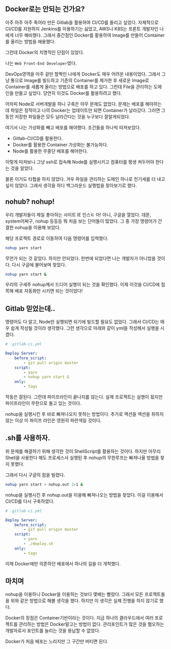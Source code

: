 ## Docker로는 안되는 건가요?

아주 아주 아주 죽어라 만든 Gitlab을 활용하여 CI/CD를 돌리고 싶었다. 자체적으로 CI/CD를 지원하지 Jenkins를 이용하기는 싫었고, AWS나 K8S는 프론트 개발자인 나에게 너무 해비했다. 그래서 중간점인 Docker를 활용하여 Image를 만들어 Container를 올리는 방법을 애용했다.

그런데 Docker의 치명적인 단점이 있었다.

나는 `Web Front-End Developer`였다.

DevOps영역을 아주 겉만 할짝인 나에게 Docker도 매우 어려운 내용이었다. 그래서 그냥 통으로 Image를 빌드하고 기존의 Container를 제거한 후 새로운 Image로 Container를 새롭게 올리는 방법으로 배포를 하고 있다. 그런데 File을 관리하는 도메인을 만들고 싶었다. 당연히 이것도 Docker를 활용하려고 했다.

어차피 Node로 서버개발을 하니 구축은 아무 문제도 없었다. 문제는 배포를 해야하는데 파일은 정적이고 나의 Docker는 업데이트만 되면 Container가 날라갔다. 그러면 그동안 저장한 파일들은 모두 날라간다는 것을 누구보다 잘알게되었다.

여기서 나는 가상화를 빼고 배포를 해야했다. 조건들을 하나씩 따져보았다.

- Gitlab-CI/CD를 활용한다.
- Docker를 활용한 Container 가상화는 불가능하다.
- Node를 활용한 무중단 배포를 해야한다.

이렇게 따져보니 그냥 ssh로 접속해 Node를 실행시키고 컴퓨터를 평생 켜두어야 한다는 것을 알았다.

물론 이거도 타협을 하지 않았다. 겨우 파일을 관리하는 도메인 하나로 전기세를 더 내고 싶지 않았다. 그래서 생각을 하다 백그라운드 실행법을 찾아보기로 했다.

## nohub? nohup!

우리 개발자들이 제일 좋아하는 사이트 IE 인스ㅌ 아! 아니, 구글을 열었다. 데몬, system어쩌구, nohup 등등등 뭐 처음 보는 단어들이 많았다. 그 중 가장 명령어가 간결한 nohup을 이용해 보았다.

해당 프로젝트 경로로 이동하여 다음 명령어를 입력했다.

```bash
nohup yarn start
```

무언가 되는 것 같았다. 하지만 안되었다. 한번에 되었다면 나는 개발자가 아니었을 것이다. 다시 구글에 물어보며 찾았다.

```bash
nohup yarn start &
```

우리의 구세주 nohup께서 드디어 실행이 되는 것을 확인했다. 이제 이것을 CI/CD에 접목해 배포 자동화만 시키면 되는 것이었다!

## Gitlab 믿었는데..

명령어도 다 알고, Node만 실행되면 되기에 빌드할 필요도 없었다. 그래서 CI/CD는 매우 쉽게 작성될 것이라 생각했다. 그런 생각으로 아래와 같이 yml을 작성해서 실행을 시켰다.

```yml
# .gitlab-ci.yml

Deploy Server:
	before_script:
		- git pull origin master
	script:
		- yarn
		- nohup yarn start &
	only:
		- tags
```

작동은 잘된다. 그런데 파이프라인이 끝나지를 않는다. 실제 프로젝트는 실행이 됬지만 파이프라인이 무한으로 돌고 있는 것이다.

nohup을 실행시킨 후 바로 빠져나오지 못하는 방법이다. 추가로 액션을 액션을 취하지 않는 이상 이 파이프 라인은 영원히 파란색일 것이다.

## .sh를 사용하자.

위 문제를 해결하기 위해 생각한 것이 ShellScript를 활용하는 것이다. 하지만 아무리 Shell을 사용한다 해도 프로세스사 실행된 후 nohup의 무한루프는 빠져나올 방법을 찾지 못했다.

그래서 다시 구글의 힘을 빌렸다.

```bash
nohup yarn start > nohup.out 2>1 &
```

nohup을 실행시킨 후 nohup.out을 이용해 빠져나오는 방법을 찾았다. 이걸 이용해서 CI/CD를 다시 구축하였다.

```yml
# .gitlab-ci.yml

Deploy Server:
	before_script:
		- git pull origin master
	script:
		- yarn
		- ./deploy.sh
	only:
		- tags
```

이제 Docker에만 의존하던 배포에서 하나의 길을 더 개척했다.

## 마치며

nohup을 이용하니 Docker을 이용하는 것보다 몇배는 빨랐다. 그래서 모든 프로젝트들을 위와 같은 방법으로 해볼 생각을 했다. 하지만 이 생각은 실제 진행을 하지 않기로 했다.

Docker의 장점은 Container기반이라는 것이다. 지금 하나의 클라우드에서 여러 프로젝트를 관리하는 방법은 Docker말고는 방법이 없다. 관리포인트가 많은 것을 혐오하는 개발자로서 포인트를 늘리는 것을 용납할 수 없었다.

Docker가 처음 배포는 느리지만 그 구간만 버티면 된다.
